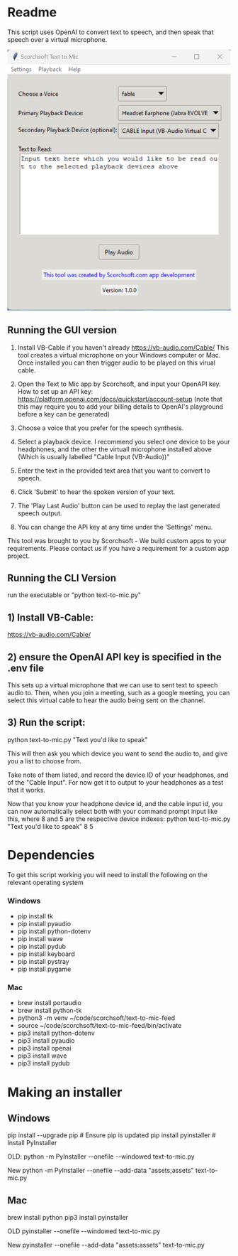 # Readme

This script uses OpenAI to convert text to speech, and then speak that speech over a virtual microphone.

![Example Image 1](images/app-screenshot-v1-0-0.png)

## Running the GUI version

1. Install VB-Cable if you haven't already
https://vb-audio.com/Cable/
This tool creates a virtual microphone on your Windows computer or Mac. Once installed you can then trigger audio to be played on this virual cable.

2. Open the Text to Mic app by Scorchsoft, and input your OpenAPI key. How to set up an API key:
https://platform.openai.com/docs/quickstart/account-setup
(note that this may require you to add your billing details to OpenAI's playground before a key can be generated)

3. Choose a voice that you prefer for the speech synthesis.

4. Select a playback device. I recommend you select one device to be your headphones, and the other the virtuall microphone installed above (Which is usually labelled "Cable Input (VB-Audio))"

3. Enter the text in the provided text area that you want to convert to speech.

4. Click 'Submit' to hear the spoken version of your text.

5. The 'Play Last Audio' button can be used to replay the last generated speech output.

6. You can change the API key at any time under the 'Settings' menu.

This tool was brought to you by Scorchsoft - We build custom apps to your requirements. Please contact us if you have a requirement for a custom app project.

## Running the CLI Version

run the executable or "python text-to-mic.py"

## 1) Install VB-Cable:
https://vb-audio.com/Cable/

## 2) ensure the OpenAI API key is specified in the .env file
This sets up a virtual microphone that we can use to sent text to speech audio to. Then, when you join a meeting, such as a google meeting, you can select this virtual cable to hear the audio being sent on the channel.

## 3) Run the script:
python text-to-mic.py "Text you'd like to speak"

This will then ask you which device you want to send the audio to, and give you a list to choose from. 

Take note of them listed, and record the device ID of your headphones, and of the "Cable Input". For now get it to output to your headphones as a test that it works.

Now that you know your headphone device id, and the cable input id, you can now automatically select both with your command prompt input like this, where 8 and 5 are the respective device indexes:
python text-to-mic.py "Text you'd like to speak" 8 5






# Dependencies

To get this script working you will need to install the following on the relevant operating system

### Windows
* pip install tk
* pip install pyaudio
* pip install python-dotenv
* pip install wave
* pip install pydub
* pip install keyboard
* pip install pystray
* pip install pygame



### Mac

* brew install portaudio
* brew install python-tk
* python3 -m venv ~/code/scorchsoft/text-to-mic-feed
* source ~/code/scorchsoft/text-to-mic-feed/bin/activate
* pip3 install python-dotenv
* pip3 install pyaudio
* pip3 install openai
* pip3 install wave
* pip3 install pydub


# Making an installer

## Windows

pip install --upgrade pip  # Ensure pip is updated
pip install pyinstaller   # Install PyInstaller

OLD:
python -m PyInstaller --onefile --windowed text-to-mic.py

New
python -m PyInstaller --onefile --add-data "assets;assets" text-to-mic.py

## Mac

brew install python
pip3 install pyinstaller

OLD
pyinstaller --onefile --windowed text-to-mic.py

New
pyinstaller --onefile --add-data "assets:assets" text-to-mic.py
